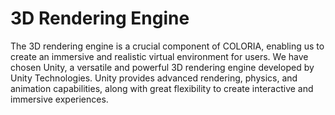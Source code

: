 # 3D Rendering Engine

The 3D rendering engine is a crucial component of COLORIA, enabling us to create an immersive and realistic virtual environment for users. We have chosen Unity, a versatile and powerful 3D rendering engine developed by Unity Technologies. Unity provides advanced rendering, physics, and animation capabilities, along with great flexibility to create interactive and immersive experiences.
